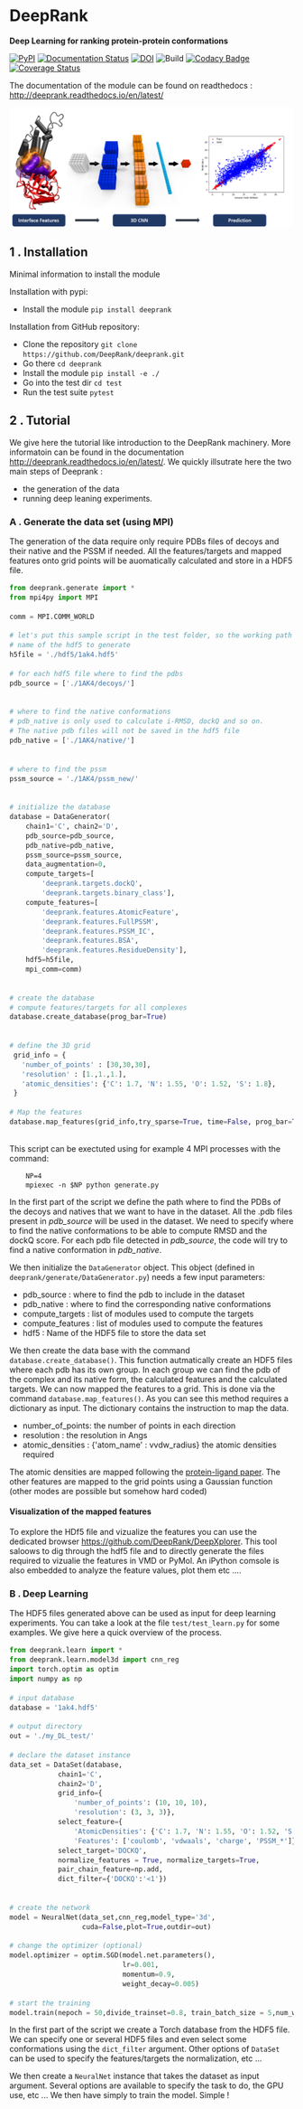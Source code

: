 # DeepRank

**Deep Learning for ranking protein-protein conformations**

[![PyPI](https://img.shields.io/pypi/v/deeprank)](https://pypi.org/project/deeprank/)
[![Documentation Status](https://readthedocs.org/projects/deeprank/badge/?version=latest)](http://deeprank.readthedocs.io/?badge=latest)
[![DOI](https://zenodo.org/badge/DOI/10.5281/zenodo.3735042.svg)](https://doi.org/10.5281/zenodo.3735042)
![Build](https://github.com/DeepRank/deeprank/workflows/Build/badge.svg)
[![Codacy Badge](https://app.codacy.com/project/badge/Grade/4254dd4798bf4cfa9f8f6fe0079de144)](https://www.codacy.com/gh/DeepRank/deeprank/dashboard?utm_source=github.com&amp;utm_medium=referral&amp;utm_content=DeepRank/deeprank&amp;utm_campaign=Badge_Grade)
[![Coverage Status](https://coveralls.io/repos/github/DeepRank/deeprank/badge.svg?branch=master)](https://coveralls.io/github/DeepRank/deeprank?branch=master)


The documentation of the module can be found on readthedocs :
<http://deeprank.readthedocs.io/en/latest/>

![alt-text](./pics/deeprank.png)

## 1 . Installation

Minimal information to install the module

Installation with pypi:

-   Install the module `pip install deeprank`

Installation from GitHub repository:

-   Clone the repository `git clone https://github.com/DeepRank/deeprank.git`
-   Go there             `cd deeprank`
-   Install the module   `pip install -e ./`
-   Go into the test dir `cd test`
-   Run the test suite `pytest`


## 2 . Tutorial

We give here the tutorial like introduction to the DeepRank machinery. More informatoin can be found in the documentation <http://deeprank.readthedocs.io/en/latest/>.  We quickly illsutrate here the two main steps of Deeprank :

-   the generation of the data
-   running deep leaning experiments.

### A . Generate the data set (using MPI)

The generation of the data require only require PDBs files of decoys and their native and the PSSM if needed. All the features/targets and mapped features onto grid points will be auomatically calculated and store in a HDF5 file.

```python
from deeprank.generate import * 
from mpi4py import MPI 
 
comm = MPI.COMM_WORLD 
 
# let's put this sample script in the test folder, so the working path will be deeprank/test/
# name of the hdf5 to generate 
h5file = './hdf5/1ak4.hdf5' 
 
# for each hdf5 file where to find the pdbs 
pdb_source = ['./1AK4/decoys/'] 


# where to find the native conformations 
# pdb_native is only used to calculate i-RMSD, dockQ and so on. 
# The native pdb files will not be saved in the hdf5 file 
pdb_native = ['./1AK4/native/'] 
 
 
# where to find the pssm 
pssm_source = './1AK4/pssm_new/' 
 
 
# initialize the database 
database = DataGenerator(
    chain1='C', chain2='D', 
    pdb_source=pdb_source, 
    pdb_native=pdb_native, 
    pssm_source=pssm_source, 
    data_augmentation=0, 
    compute_targets=[ 
        'deeprank.targets.dockQ', 
        'deeprank.targets.binary_class'], 
    compute_features=[ 
        'deeprank.features.AtomicFeature', 
        'deeprank.features.FullPSSM', 
        'deeprank.features.PSSM_IC', 
        'deeprank.features.BSA', 
        'deeprank.features.ResidueDensity'], 
    hdf5=h5file, 
    mpi_comm=comm) 
 
 
# create the database 
# compute features/targets for all complexes 
database.create_database(prog_bar=True) 
 
 
# define the 3D grid 
 grid_info = { 
   'number_of_points' : [30,30,30], 
   'resolution' : [1.,1.,1.], 
   'atomic_densities': {'C': 1.7, 'N': 1.55, 'O': 1.52, 'S': 1.8}, 
 } 
 
# Map the features 
database.map_features(grid_info,try_sparse=True, time=False, prog_bar=True) 
 
```

This script can be exectuted using for example 4 MPI processes with the command:

```
    NP=4
    mpiexec -n $NP python generate.py
```

In  the first part of the script we define the path where to find the PDBs of the decoys and natives that we want to have in the dataset. All the .pdb files present in _pdb_source_ will be used in the dataset. We need to specify where to find the native conformations to be able to compute RMSD and the dockQ score. For each pdb file detected in _pdb_source_, the code will try to find a native conformation in _pdb_native_.

We then initialize the `DataGenerator` object. This object (defined in `deeprank/generate/DataGenerator.py`) needs a few input parameters:

-   pdb_source : where to find the pdb to include in the dataset
-   pdb_native : where to find the corresponding native conformations
-   compute_targets : list of modules used to compute the targets
-   compute_features : list of modules used to compute the features
-   hdf5 : Name of the HDF5 file to store the data set

We then create the data base with the command `database.create_database()`. This function autmatically create an HDF5 files where each pdb has its own group. In each group we can find the pdb of the complex and its native form, the calculated features and the calculated targets. We can now mapped the features to a grid. This is done via the command `database.map_features()`. As you can see this method requires a dictionary as input. The dictionary contains the instruction to map the data.

-   number_of_points: the number of points in each direction
-   resolution : the resolution in Angs
-   atomic_densities : {'atom_name' : vvdw_radius} the atomic densities required

The atomic densities are mapped following the [protein-ligand paper](https://arxiv.org/abs/1612.02751). The other features are mapped to the grid points using a Gaussian function (other modes are possible but somehow hard coded)

#### Visualization of the mapped features

To explore the HDf5 file and vizualize the features you can use the dedicated browser <https://github.com/DeepRank/DeepXplorer>. This tool saloows to dig through the hdf5 file and to directly generate the files required to vizualie the features in VMD or PyMol. An iPython comsole is also embedded to analyze the feature values, plot them etc ....

### B . Deep Learning

The HDF5 files generated above can be used as input for deep learning experiments. You can take a look at the file `test/test_learn.py` for some examples. We give here a quick overview of the process.

```python
from deeprank.learn import *
from deeprank.learn.model3d import cnn_reg
import torch.optim as optim
import numpy as np

# input database
database = '1ak4.hdf5'

# output directory
out = './my_DL_test/'

# declare the dataset instance
data_set = DataSet(database,
            chain1='C',
            chain2='D',
            grid_info={
                'number_of_points': (10, 10, 10),
                'resolution': (3, 3, 3)},
            select_feature={
                'AtomicDensities': {'C': 1.7, 'N': 1.55, 'O': 1.52, 'S': 1.8},
                'Features': ['coulomb', 'vdwaals', 'charge', 'PSSM_*']},
            select_target='DOCKQ',
            normalize_features = True, normalize_targets=True,
            pair_chain_feature=np.add,
            dict_filter={'DOCKQ':'<1'})


# create the network
model = NeuralNet(data_set,cnn_reg,model_type='3d',
                  cuda=False,plot=True,outdir=out)

# change the optimizer (optional)
model.optimizer = optim.SGD(model.net.parameters(),
                            lr=0.001,
                            momentum=0.9,
                            weight_decay=0.005)

# start the training
model.train(nepoch = 50,divide_trainset=0.8, train_batch_size = 5,num_workers=0)
```

In the first part of the script we create a Torch database from the HDF5 file. We can specify one or several HDF5 files and even select some conformations using the `dict_filter` argument. Other options of `DataSet` can be used to specify the features/targets the normalization, etc ...

We then create a `NeuralNet` instance that takes the dataset as input argument. Several options are available to specify the task to do, the GPU use, etc ... We then have simply to train the model. Simple !
